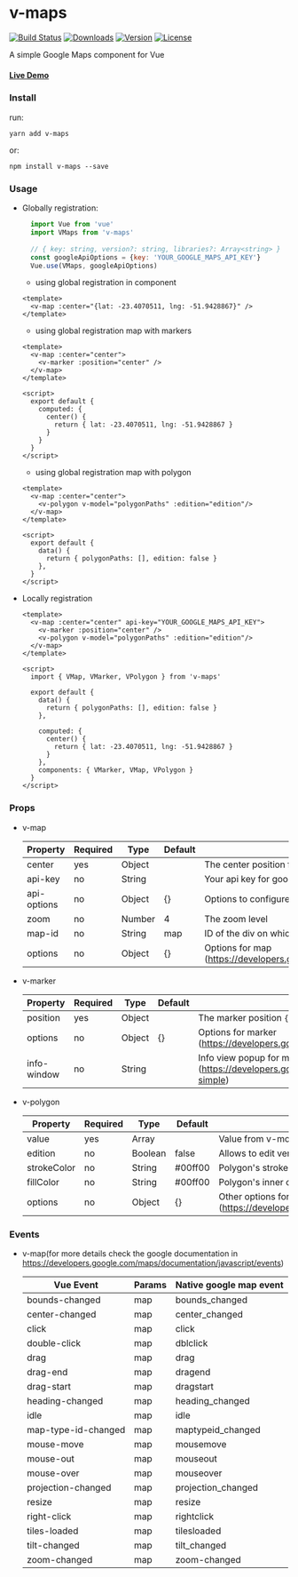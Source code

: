 # v-maps
[![Build Status](https://travis-ci.org/FelipeBohnertPaetzold/v-maps.svg?branch=master)](https://travis-ci.org/FelipeBohnertPaetzold/v-maps)
<a href="https://npmcharts.com/compare/v-maps?minimal=true"><img src="https://img.shields.io/npm/dm/v-maps.svg" alt="Downloads"></a>
<a href="https://www.npmjs.com/package/v-maps"><img src="https://img.shields.io/npm/v/v-maps.svg" alt="Version"></a>
<a href="https://www.npmjs.com/package/v-maps"><img src="https://img.shields.io/npm/l/v-maps.svg" alt="License"></a>

A simple Google Maps component for Vue

#### [Live Demo](https://felipebohnertpaetzold.github.io/v-maps)

### Install
run:

    yarn add v-maps
or:
    
    npm install v-maps --save
### Usage

- Globally registration:
    
    ```js
      import Vue from 'vue'
      import VMaps from 'v-maps'
      
      // { key: string, version?: string, libraries?: Array<string> }
      const googleApiOptions = {key: 'YOUR_GOOGLE_MAPS_API_KEY'}
      Vue.use(VMaps, googleApiOptions)
    ```
    - using global registration in component
    
    ```vue
    <template>
      <v-map :center="{lat: -23.4070511, lng: -51.9428867}" />
    </template>
    ```
    - using global registration map with markers
    
    ```vue
    <template>
      <v-map :center="center">
        <v-marker :position="center" />
      </v-map>
    </template>
  
    <script>
      export default {
        computed: {
          center() {
            return { lat: -23.4070511, lng: -51.9428867 }
          }        
        }
      }
    </script>
    ```
    
  - using global registration map with polygon
  ```vue
  <template>
    <v-map :center="center">
      <v-polygon v-model="polygonPaths" :edition="edition"/>
    </v-map>
  </template>
  
  <script>
    export default {
      data() {
        return { polygonPaths: [], edition: false }
      },
    }
  </script>
  ```

- Locally registration
   
   ```vue
   <template>
     <v-map :center="center" api-key="YOUR_GOOGLE_MAPS_API_KEY">
       <v-marker :position="center" />
       <v-polygon v-model="polygonPaths" :edition="edition"/>
     </v-map>
   </template>

   <script>
     import { VMap, VMarker, VPolygon } from 'v-maps'
   
     export default {
       data() {
         return { polygonPaths: [], edition: false }
       },

       computed: {
         center() {
           return { lat: -23.4070511, lng: -51.9428867 }
         }        
       },
       components: { VMarker, VMap, VPolygon }
     }
   </script>
   ```
### Props

 - v-map

    | Property    |  Required |  Type   |  Default | Description
    |-------------|-----------|---------|----------|----------------
    | center      | yes       | Object  |          | The center position for map ```{ lat: -45.2121, lng: -43.2131 }```
    | api-key     | no        | String  |          | Your api key for google maps
    | api-options | no        | Object  | {}       | Options to configure your google, libraries, version ...
    | zoom        | no        | Number  | 4        | The zoom level  
    | map-id      | no        | String  | map      | ID of the div on which the map will be mounted
    | options     | no        | Object  | {}       | Options for map (https://developers.google.com/maps/documentation/javascript/tutorial#MapOptions)

 - v-marker

    | Property    |  Required |  Type   |  Default | Description
    |-------------|-----------|---------|----------|-----------------
    | position    | yes       | Object  |          | The marker position ```{ lat: -45.2121, lng: -43.2131 }```
    | options     | no        | Object  | {}       | Options for marker (https://developers.google.com/maps/documentation/javascript/markers)
    | info-window | no        | String  |          | Info view popup for marker (https://developers.google.com/maps/documentation/javascript/examples/infowindow-simple)
  
 - v-polygon
    
    | Property    |  Required |  Type   |  Default | Description
    |-------------|-----------|---------|----------|-----------------
    | value       | yes       | Array   |          | Value from v-model
    | edition     | no        | Boolean | false    | Allows to edit vertexes and drag polygon
    | strokeColor | no        | String  | #00ff00  | Polygon's stroke color
    | fillColor   | no        | String  | #00ff00  | Polygon's inner color
    | options     | no        | Object  | {}       | Other options for polygons (https://developers.google.com/maps/documentation/javascript/reference/polygon#PolygonOptions)

### Events

- v-map(for more details check the google documentation in https://developers.google.com/maps/documentation/javascript/events)
    
    | Vue Event          | Params | Native google map event
    |--------------------|--------|------------------------
    | bounds-changed     | map    | bounds_changed
    | center-changed     | map    | center_changed
    | click              | map    | click
    | double-click       | map    | dblclick
    | drag               | map    | drag
    | drag-end           | map    | dragend
    | drag-start         | map    | dragstart
    | heading-changed    | map    | heading_changed
    | idle               | map    | idle
    | map-type-id-changed| map    | maptypeid_changed
    | mouse-move         | map    | mousemove
    | mouse-out          | map    | mouseout
    | mouse-over         | map    | mouseover
    | projection-changed | map    | projection_changed
    | resize             | map    | resize
    | right-click        | map    | rightclick
    | tiles-loaded       | map    | tilesloaded
    | tilt-changed       | map    | tilt_changed
    | zoom-changed       | map    | zoom-changed